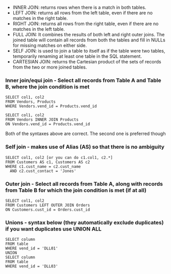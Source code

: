 - INNER JOIN: returns rows when there is a match in both tables.
- LEFT JOIN: returns all rows from the left table, even if there are no matches in the right table.
- RIGHT JOIN: returns all rows from the right table, even if there are no matches in the left table.
- FULL JOIN: It combines the results of both left and right outer joins.
The joined table will contain all records from both the tables and fill in NULLs for missing matches on either side.
- SELF JOIN: is used to join a table to itself as if the table were two tables, temporarily renaming at least one table in the SQL statement.
- CARTESIAN JOIN: returns the Cartesian product of the sets of records from the two or more joined tables.



### Inner join/equi join - Select all records from Table A and Table B, where the join condition is met
```
SELECT col1, col2
FROM Vendors, Products
WHERE Vendors.vend_id = Products.vend_id
```
```
SELECT col1, col2
FROM Vendors INNER JOIN Products
ON Vendors.vend_id = Products.vend_id
```

Both of the syntaxes above are correct. The second one is preferred though

### Self join - makes use of Alias (AS) so that there is no ambiguity
```
SELECT col1, col2 [or you can do c1.col1, c2.*]
FROM Customers AS c1, Customers AS c2
WHERE c1.cust_name = c2.cust_name
  AND c2.cust_contact = 'Jones'
```

### Outer join - Select all records from Table A, along with records from Table B for which the join condition is met (if at all)
```
SELECT col1, col2
FROM Customers LEFT OUTER JOIN Orders
ON Customers.cust_id = Orders.cust_id
```

### Unions - syntax below (they automatically exclude duplicates) if you want duplicates use UNION ALL
```
SELECT column
FROM table
WHERE vend_id = 'DLL01'
UNION
SELECT column
FROM table
WHERE vend_id = 'DLL03'
```
